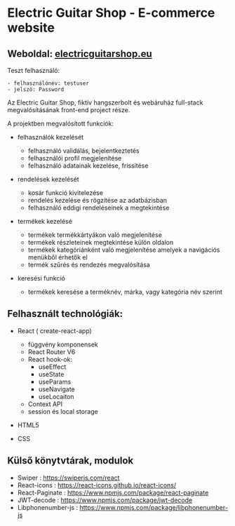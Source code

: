 # Electric Guitar Shop - E-commerce website
 
## Weboldal: [electricguitarshop.eu](https://thomas-horvath.github.io/EGS_shop_client)


Teszt felhasználó:

    - felhasználónév: testuser
    - jelszó: Password

 Az Electric Guitar Shop, fiktív hangszerbolt és webáruház full-stack megvalósításának front-end project része. 
 
 
 A projektben megvalósított funkciók: 
 - felhasználók kezelését
    - felhasználó validálás, bejelentkeztetés
    - felhasználói profil megjelenítése
    - felhasználó adatainak kezelése, frissítése

 - rendelések kezelését
    - kosár funkció kivitelezése
    - rendelés kezelése és rögzítése az adatbázisban
    - felhasználó eddigi rendeléseinek a megtekintése

 - termékek kezelésé
    - termékek termékkártyákon való megjelenítése
    - termékek részleteinek megtekintése külön oldalon
    - termékek kategóriánként való megjelenítése amelyek a navigációs menükből érhetők el
    - termék szűrés és rendezés megvalósítása
    
- keresési funkció 
    - termékek keresése a terméknév, márka, vagy kategória név szerint


## Felhasznált technológiák:
 
 - React ( create-react-app)
    - függvény komponensek 
    - React Router V6
    - React hook-ok:
        - useEffect
        - useState
        - useParams
        - useNavigate
        - useLocaiton
    - Context API
    - session és local storage

 - HTML5 
 - CSS 


## Külső könytvtárak, modulok
- Swiper : https://swiperjs.com/react
- React-icons : https://react-icons.github.io/react-icons/
- React-Paginate : https://www.npmjs.com/package/react-paginate
- JWT-decode : https://www.npmjs.com/package/jwt-decode
- Libphonenumber-js : https://www.npmjs.com/package/libphonenumber-js